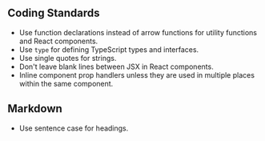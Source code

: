 ## Coding Standards

- Use function declarations instead of arrow functions for utility functions and React components.
- Use `type` for defining TypeScript types and interfaces.
- Use single quotes for strings.
- Don't leave blank lines between JSX in React components.
- Inline component prop handlers unless they are used in multiple places within the same component.

## Markdown

- Use sentence case for headings.
